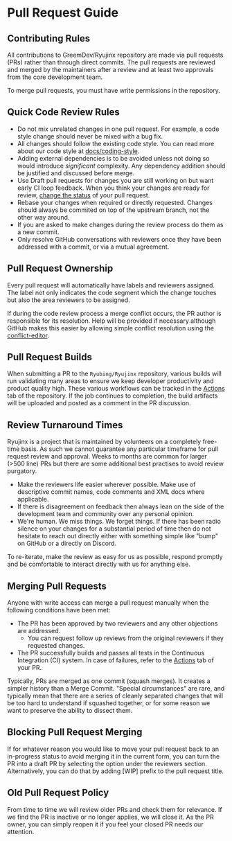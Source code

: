 # Pull Request Guide

## Contributing Rules

All contributions to GreemDev/Ryujinx repository are made via pull requests (PRs) rather than through direct commits. The pull requests are reviewed and merged by the maintainers after a review and at least two approvals from the core development team.

To merge pull requests, you must have write permissions in the repository.

## Quick Code Review Rules

* Do not mix unrelated changes in one pull request. For example, a code style change should never be mixed with a bug fix.
* All changes should follow the existing code style. You can read more about our code style at [docs/coding-style](../coding-guidelines/coding-style.md).
* Adding external dependencies is to be avoided unless not doing so would introduce _significant_ complexity. Any dependency addition should be justified and discussed before merge.
* Use Draft pull requests for changes you are still working on but want early CI loop feedback. When you think your changes are ready for review, [change the status](https://help.github.com/en/github/collaborating-with-issues-and-pull-requests/changing-the-stage-of-a-pull-request) of your pull request.
* Rebase your changes when required or directly requested. Changes should always be commited on top of the upstream branch, not the other way around.
* If you are asked to make changes during the review process do them as a new commit.
* Only resolve GitHub conversations with reviewers once they have been addressed with a commit, or via a mutual agreement.

## Pull Request Ownership

Every pull request will automatically have labels and reviewers assigned. The label not only indicates the code segment which the change touches but also the area reviewers to be assigned.

If during the code review process a merge conflict occurs, the PR author is responsible for its resolution. Help will be provided if necessary although GitHub makes this easier by allowing simple conflict resolution using the [conflict-editor](https://help.github.com/en/github/collaborating-with-issues-and-pull-requests/resolving-a-merge-conflict-on-github).

## Pull Request Builds

When submitting a PR to the `Ryubing/Ryujinx` repository, various builds will run validating many areas to ensure we keep developer productivity and product quality high. These various workflows can be tracked in the [Actions](https://github.com/Ryubing/Ryujinx/actions) tab of the repository. If the job continues to completion, the build artifacts will be uploaded and posted as a comment in the PR discussion.

## Review Turnaround Times

Ryujinx is a project that is maintained by volunteers on a completely free-time basis. As such we cannot guarantee any particular timeframe for pull request review and approval. Weeks to months are common for larger (>500 line) PRs but there are some additional best practises to avoid review purgatory.

* Make the reviewers life easier wherever possible. Make use of descriptive commit names, code comments and XML docs where applicable.
* If there is disagreement on feedback then always lean on the side of the development team and community over any personal opinion.
* We're human. We miss things. We forget things. If there has been radio silence on your changes for a substantial period of time then do not hesitate to reach out directly either with something simple like "bump" on GitHub or a directly on Discord.

To re-iterate, make the review as easy for us as possible, respond promptly and be comfortable to interact directly with us for anything else.

## Merging Pull Requests

Anyone with write access can merge a pull request manually when the following conditions have been met:

* The PR has been approved by two reviewers and any other objections are addressed.
    * You can request follow up reviews from the original reviewers if they requested changes.
* The PR successfully builds and passes all tests in the Continuous Integration (CI) system. In case of failures, refer to the [Actions](https://github.com/Ryubing/Ryujinx/actions) tab of your PR.

Typically, PRs are merged as one commit (squash merges). It creates a simpler history than a Merge Commit. "Special circumstances" are rare, and typically mean that there are a series of cleanly separated changes that will be too hard to understand if squashed together, or for some reason we want to preserve the ability to dissect them.

## Blocking Pull Request Merging

If for whatever reason you would like to move your pull request back to an in-progress status to avoid merging it in the current form, you can turn the PR into a draft PR by selecting the option under the reviewers section. Alternatively, you can do that by adding [WIP] prefix to the pull request title.

## Old Pull Request Policy

From time to time we will review older PRs and check them for relevance. If we find the PR is inactive or no longer applies, we will close it. As the PR owner, you can simply reopen it if you feel your closed PR needs our attention.

